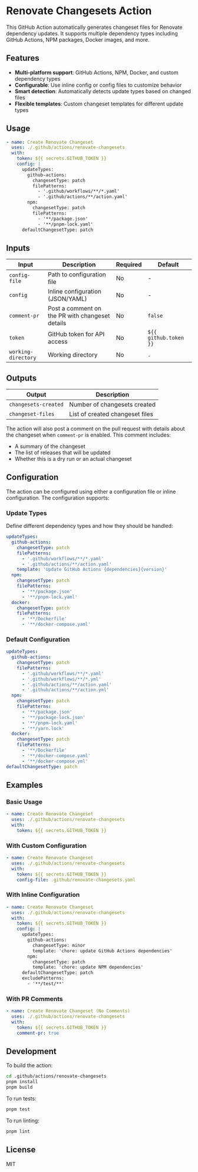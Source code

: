 # Renovate Changesets Action

This GitHub Action automatically generates changeset files for Renovate dependency updates. It supports multiple dependency types including GitHub Actions, NPM packages, Docker images, and more.

## Features

- **Multi-platform support**: GitHub Actions, NPM, Docker, and custom dependency types
- **Configurable**: Use inline config or config files to customize behavior
- **Smart detection**: Automatically detects update types based on changed files
- **Flexible templates**: Custom changeset templates for different update types

## Usage

```yaml
- name: Create Renovate Changeset
  uses: ./.github/actions/renovate-changesets
  with:
    token: ${{ secrets.GITHUB_TOKEN }}
    config: |
      updateTypes:
        github-actions:
          changesetType: patch
          filePatterns:
            - '.github/workflows/**/*.yaml'
            - '.github/actions/**/action.yaml'
        npm:
          changesetType: patch
          filePatterns:
            - '**/package.json'
            - '**/pnpm-lock.yaml'
      defaultChangesetType: patch
```

## Inputs

| Input | Description | Required | Default |
| --- | --- | --- | --- |
| `config-file` | Path to configuration file | No | - |
| `config` | Inline configuration (JSON/YAML) | No | - |
| `comment-pr` | Post a comment on the PR with changeset details | No | `false` |
| `token` | GitHub token for API access | No | `${{ github.token }}` |
| `working-directory` | Working directory | No | `.` |

## Outputs

| Output               | Description                     |
| -------------------- | ------------------------------- |
| `changesets-created` | Number of changesets created    |
| `changeset-files`    | List of created changeset files |

The action will also post a comment on the pull request with details about the changeset when `comment-pr` is enabled. This comment includes:

- A summary of the changeset
- The list of releases that will be updated
- Whether this is a dry run or an actual changeset

## Configuration

The action can be configured using either a configuration file or inline configuration. The configuration supports:

### Update Types

Define different dependency types and how they should be handled:

```yaml
updateTypes:
  github-actions:
    changesetType: patch
    filePatterns:
      - '.github/workflows/**/*.yaml'
      - '.github/actions/**/action.yaml'
    template: 'Update GitHub Actions {dependencies}{version}'
  npm:
    changesetType: patch
    filePatterns:
      - '**/package.json'
      - '**/pnpm-lock.yaml'
  docker:
    changesetType: patch
    filePatterns:
      - '**/Dockerfile'
      - '**/docker-compose.yaml'
```

### Default Configuration

```yaml
updateTypes:
  github-actions:
    changesetType: patch
    filePatterns:
      - '.github/workflows/**/*.yaml'
      - '.github/workflows/**/*.yml'
      - '.github/actions/**/action.yaml'
      - '.github/actions/**/action.yml'
  npm:
    changesetType: patch
    filePatterns:
      - '**/package.json'
      - '**/package-lock.json'
      - '**/pnpm-lock.yaml'
      - '**/yarn.lock'
  docker:
    changesetType: patch
    filePatterns:
      - '**/Dockerfile'
      - '**/docker-compose.yaml'
      - '**/docker-compose.yml'
defaultChangesetType: patch
```

## Examples

### Basic Usage

```yaml
- name: Create Renovate Changeset
  uses: ./.github/actions/renovate-changesets
  with:
    token: ${{ secrets.GITHUB_TOKEN }}
```

### With Custom Configuration

```yaml
- name: Create Renovate Changeset
  uses: ./.github/actions/renovate-changesets
  with:
    token: ${{ secrets.GITHUB_TOKEN }}
    config-file: .github/renovate-changesets.yaml
```

### With Inline Configuration

```yaml
- name: Create Renovate Changeset
  uses: ./.github/actions/renovate-changesets
  with:
    token: ${{ secrets.GITHUB_TOKEN }}
    config: |
      updateTypes:
        github-actions:
          changesetType: minor
          template: 'chore: update GitHub Actions dependencies'
        npm:
          changesetType: patch
          template: 'chore: update NPM dependencies'
      defaultChangesetType: patch
      excludePatterns:
        - '**/test/**'
```

### With PR Comments

```yaml
- name: Create Renovate Changeset (No Comments)
  uses: ./.github/actions/renovate-changesets
  with:
    token: ${{ secrets.GITHUB_TOKEN }}
    comment-pr: true
```

## Development

To build the action:

```bash
cd .github/actions/renovate-changesets
pnpm install
pnpm build
```

To run tests:

```bash
pnpm test
```

To run linting:

```bash
pnpm lint
```

## License

MIT
